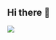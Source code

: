 ## Hi there 👋

<a href="버튼을 눌렀을 때 이동할 링크" target="_blank"><img src="https://img.shields.io/badge/javascript?style=flat-square&logo=javascripty&logoColor=white"/></a>
<!--
**Yongjooon/Yongjooon** is a ✨ _special_ ✨ repository because its `README.md` (this file) appears on your GitHub profile.

Here are some ideas to get you started:

- 🔭 I’m currently working on ...
- 🌱 I’m currently learning ...
- 👯 I’m looking to collaborate on ...
- 🤔 I’m looking for help with ...
- 💬 Ask me about ...
- 📫 How to reach me: ...
- 😄 Pronouns: ...
- ⚡ Fun fact: ...
-->

